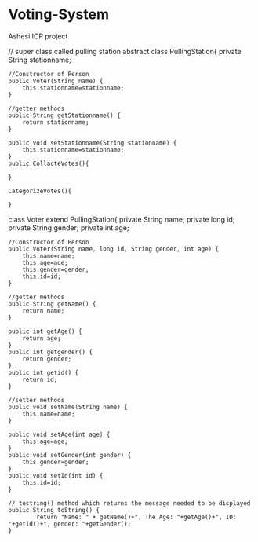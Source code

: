# Voting-System
Ashesi ICP project

// super class called pulling station
abstract class PullingStation{
	private String stationname;
	
	//Constructor of Person
	public Voter(String name) {
		this.stationname=stationname;
	}

	//getter methods			
	public String getStationname() {
		return stationname;
	}

	public void setStationname(String stationname) {
		this.stationname=stationname;
	}
	public CollacteVotes(){
	
	}

	CategorizeVotes(){
	
	}

class Voter extend PullingStation{
	private String name;
	private long id;
	private String gender;
	private int age;
	
	//Constructor of Person
	public Voter(String name, long id, String gender, int age) {
		this.name=name;
		this.age=age;
		this.gender=gender;
		this.id=id;
	}

	//getter methods			
	public String getName() {
		return name;
	}

	public int getAge() {
		return age;
	}
	public int getgender() {
		return gender;
	}
	public int getid() {
		return id;
	}
	
	//setter methods
	public void setName(String name) {
		this.name=name;
	}
		
	public void setAge(int age) {
		this.age=age;
	}
	public void setGender(int gender) {
		this.gender=gender;
	}
	public void setId(int id) {
		this.id=id;
	}

	// tostring() method which returns the message needed to be displayed
	public String toString() {
        	return "Name: " + getName()+", The Age: "+getAge()+", ID: "+getId()+", gender: "+getGender();
    }	
